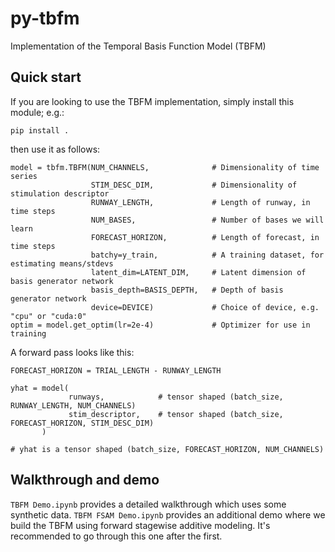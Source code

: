 # py-tbfm
Implementation of the Temporal Basis Function Model (TBFM)

## Quick start
If you are looking to use the TBFM implementation, simply install this module; e.g.:

```
pip install .
```

then use it as follows:

```
model = tbfm.TBFM(NUM_CHANNELS,              # Dimensionality of time series
                  STIM_DESC_DIM,             # Dimensionality of stimulation descriptor
                  RUNWAY_LENGTH,             # Length of runway, in time steps
                  NUM_BASES,                 # Number of bases we will learn
                  FORECAST_HORIZON,          # Length of forecast, in time steps
                  batchy=y_train,            # A training dataset, for estimating means/stdevs
                  latent_dim=LATENT_DIM,     # Latent dimension of basis generator network
                  basis_depth=BASIS_DEPTH,   # Depth of basis generator network
                  device=DEVICE)             # Choice of device, e.g. "cpu" or "cuda:0"
optim = model.get_optim(lr=2e-4)             # Optimizer for use in training
```

A forward pass looks like this:
```
FORECAST_HORIZON = TRIAL_LENGTH - RUNWAY_LENGTH

yhat = model(
             runways,            # tensor shaped (batch_size, RUNWAY_LENGTH, NUM_CHANNELS)
             stim_descriptor,    # tensor shaped (batch_size, FORECAST_HORIZON, STIM_DESC_DIM)
       )

# yhat is a tensor shaped (batch_size, FORECAST_HORIZON, NUM_CHANNELS)
```

## Walkthrough and demo

``TBFM Demo.ipynb`` provides a detailed walkthrough which uses some synthetic data.
``TBFM FSAM Demo.ipynb`` provides an additional demo where we build the TBFM using forward stagewise additive modeling. It's recommended to go through this one after the first.
